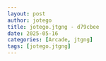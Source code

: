 ```yaml
---
layout: post
author: jotego
title: jotego.jtgng - d79cbee
date: 2025-05-16
categories: [Arcade, jtgng]
tags: [jotego.jtgng]
---
```


